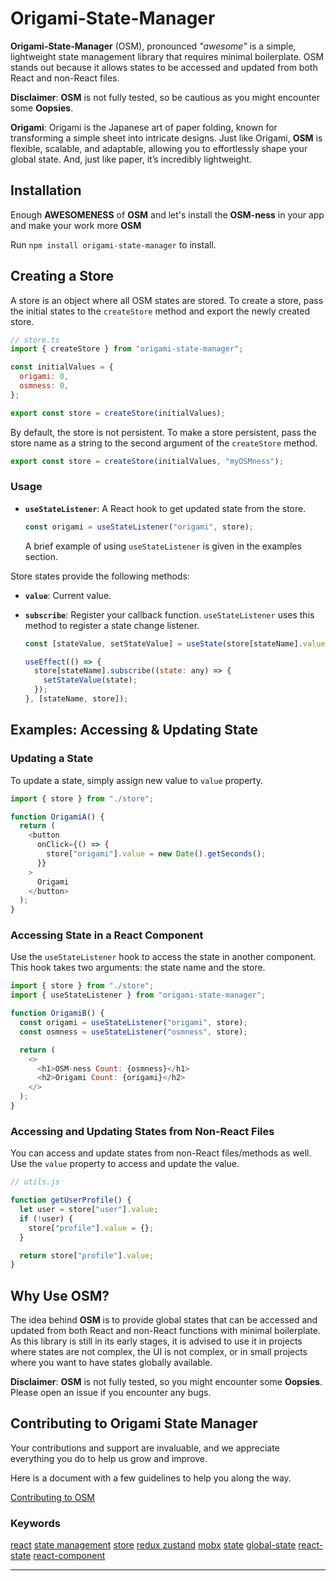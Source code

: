 # Origami-State-Manager

**Origami-State-Manager** (OSM), pronounced _"awesome"_ is a simple, lightweight state management library that requires minimal boilerplate. OSM stands out because it allows states to be accessed and updated from both React and non-React files.

**Disclaimer**: **OSM** is not fully tested, so be cautious as you might encounter some **Oopsies**.

**Origami**: Origami is the Japanese art of paper folding, known for transforming a simple sheet into intricate designs. Just like Origami, **OSM** is flexible, scalable, and adaptable, allowing you to effortlessly shape your global state. And, just like paper, it’s incredibly lightweight.

## Installation

Enough **AWESOMENESS** of **OSM** and let's install the **OSM-ness** in your app and make your work more **OSM**

Run `npm install origami-state-manager` to install.

## Creating a Store

A store is an object where all OSM states are stored. To create a store, pass the initial states to the `createStore` method and export the newly created store.

```javascript
// store.ts
import { createStore } from "origami-state-manager";

const initialValues = {
  origami: 0,
  osmness: 0,
};

export const store = createStore(initialValues);
```

By default, the store is not persistent. To make a store persistent, pass the store name as a string to the second argument of the `createStore` method.

```javascript
export const store = createStore(initialValues, "myOSMness");
```

### Usage

- **`useStateListener`**: A React hook to get updated state from the store.

  ```javascript
  const origami = useStateListener("origami", store);
  ```

  A brief example of using `useStateListener` is given in the examples section.

Store states provide the following methods:

- **`value`**: Current value.
- **`subscribe`**: Register your callback function. `useStateListener` uses this method to register a state change listener.

  ```javascript
  const [stateValue, setStateValue] = useState(store[stateName].value);

  useEffect(() => {
    store[stateName].subscribe((state: any) => {
      setStateValue(state);
    });
  }, [stateName, store]);
  ```

## Examples: Accessing & Updating State

### Updating a State

To update a state, simply assign new value to `value` property.

```javascript
import { store } from "./store";

function OrigamiA() {
  return (
    <button
      onClick={() => {
        store["origami"].value = new Date().getSeconds();
      }}
    >
      Origami
    </button>
  );
}
```

### Accessing State in a React Component

Use the `useStateListener` hook to access the state in another component. This hook takes two arguments: the state name and the store.

```javascript
import { store } from "./store";
import { useStateListener } from "origami-state-manager";

function OrigamiB() {
  const origami = useStateListener("origami", store);
  const osmness = useStateListener("osmness", store);

  return (
    <>
      <h1>OSM-ness Count: {osmness}</h1>
      <h2>Origami Count: {origami}</h2>
    </>
  );
}
```

### Accessing and Updating States from Non-React Files

You can access and update states from non-React files/methods as well. Use the `value` property to access and update the value.

```javascript
// utils.js

function getUserProfile() {
  let user = store["user"].value;
  if (!user) {
    store["profile"].value = {};
  }

  return store["profile"].value;
}
```

## Why Use OSM?

The idea behind **OSM** is to provide global states that can be accessed and updated from both React and non-React functions with minimal boilerplate. As this library is still in its early stages, it is advised to use it in projects where states are not complex, the UI is not complex, or in small projects where you want to have states globally available.

**Disclaimer**: **OSM** is not fully tested, so you might encounter some **Oopsies**. Please open an issue if you encounter any bugs.

## Contributing to Origami State Manager

Your contributions and support are invaluable, and we appreciate everything you do to help us grow and improve.

Here is a document with a few guidelines to help you along the way.

[Contributing to OSM](https://github.com/azee-rajput/origami-state-manager/blob/develop/CONTRIBUTING.md)

### Keywords

[react](https://www.npmjs.com/search?q=keywords:react) [state management](https://www.npmjs.com/search?q=keywords:state-management) [store](https://www.npmjs.com/search?q=keywords:store) [redux ](https://www.npmjs.com/search?q=keywords:redux) [zustand](https://www.npmjs.com/search?q=keywords:zustand) [mobx](https://www.npmjs.com/search?q=keywords:mobx) [state](https://www.npmjs.com/search?q=keywords:state) [global-state](https://www.npmjs.com/search?q=keywords:global-state) [react-state](https://www.npmjs.com/search?q=keywords:react-state) [react-component](https://www.npmjs.com/search?q=keywords:react-component)

---
